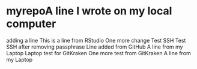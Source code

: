 # myrepoA line I wrote on my local computer
adding a line
This is a line from RStudio
One more change
Test SSH
Test SSH after removing passphrase
Line added from GitHub
A line from my Laptop
Laptop test for GitKraken
One more test from GitKraken
A line from my Laptop
